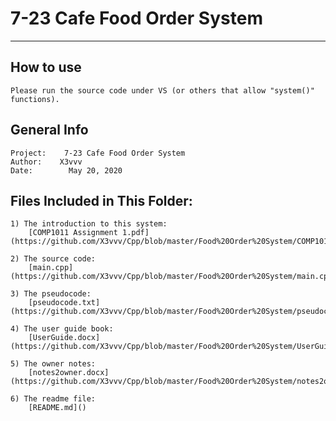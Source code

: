 # 7-23 Cafe Food Order System
---------------------------------

## How to use
	Please run the source code under VS (or others that allow "system()" functions).

## General Info

	Project:    7-23 Cafe Food Order System
	Author:    X3vvv
	Date:        May 20, 2020

## Files Included in This Folder:

	1) The introduction to this system:
		[COMP1011 Assignment 1.pdf](https://github.com/X3vvv/Cpp/blob/master/Food%20Order%20System/COMP1011%20Assignment%201.pdf)

	2) The source code:
		[main.cpp](https://github.com/X3vvv/Cpp/blob/master/Food%20Order%20System/main.cpp)
	
	3) The pseudocode:
		[pseudocode.txt](https://github.com/X3vvv/Cpp/blob/master/Food%20Order%20System/pseudocode.txt)

	4) The user guide book:
		[UserGuide.docx](https://github.com/X3vvv/Cpp/blob/master/Food%20Order%20System/UserGuide.docx)

	5) The owner notes:
		[notes2owner.docx](https://github.com/X3vvv/Cpp/blob/master/Food%20Order%20System/notes2owner.docx)

	6) The readme file:
		[README.md]()
